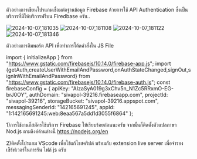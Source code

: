 



ตัวอย่างการเขียนโปรแกมเชื่อมต่อฐานข้อมูล Firebase ด้วยการใช้ API  Authentication ซึ่งเป็นบริการที่มีให้บริการฟรีบน Firedbase ครับ..




![2024-10-07_181035](https://github.com/user-attachments/assets/21039d11-6996-47ac-adfc-539f052aa34e)
![2024-10-07_181108](https://github.com/user-attachments/assets/3ded3fc3-7cc5-49e5-b08e-799211ecce37)
![2024-10-07_181122](https://github.com/user-attachments/assets/4955fc3d-59a6-48bc-a253-09fa0900eedf)
![2024-10-07_181346](https://github.com/user-attachments/assets/6ed45096-1b4c-46bf-8cd3-73af1113211a)





ตัวอย่างการอิมพอร์ต API เพื่อทำการโค้ดคำสั่งใน JS File  

import { initializeApp } from "https://www.gstatic.com/firebasejs/10.14.0/firebase-app.js";
import {getAuth,createUserWithEmailAndPassword,onAuthStateChanged,signOut,signInWithEmailAndPassword} from "https://www.gstatic.com/firebasejs/10.14.0/firebase-auth.js";
const firebaseConfig = {
   apiKey: "AIzaSyA019g3xChv5n_N1Zc5RRxmO-EG-brJ0OY",
   authDomain: "sivapol-39216.firebaseapp.com",
   projectId: "sivapol-39216",
   storageBucket: "sivapol-39216.appspot.com",
   messagingSenderId: "142165691245",
   appId: "1:142165691245:web:8eaa567a5dd1d3055f6864"
 };


1)การใช้งานก็สมัครใช้บริการ Firebase ให้เรียบร้อยก่อนนะครับ
จากนั้นก็ติดตั้งตัวแปลภาษา Nod.js ตามลิงค์ด้านล่างนี้
https://nodejs.org/en

2)ติดตั้งโปรแกม VScode เพื่อใช้แก้ไขสคริปต์ พร้อมกับ extension  live server เพื่อจำรองเซิร์ฟเวอร์ในการรัน ไฟล์ js ครับ



